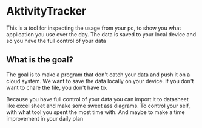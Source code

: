 # AktivityTracker

This is a tool for inspecting the usage from your pc, to show you what application you use over the day.
The data is saved to your local device and so you have the full control of your data

## What is the goal?
The goal is to make a program that don't catch your data and push it on a cloud system. We want to save
the data locally on your device. If you don't want to chare the file, you don't have to. 
<div> 
Because you have full control of your data you can import it to datasheet like excel sheet and make some
sweet ass diagrams. To control your self, with what tool you spent the most time with. And maybe to
make a time improvement in your daily plan
</div>